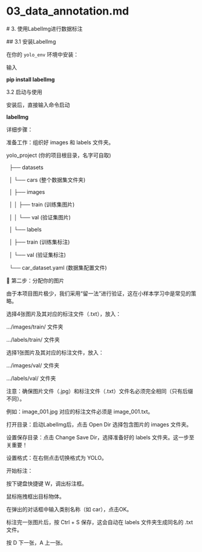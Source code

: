 # 03\_data\_annotation.md

\# 3. 使用LabelImg进行数据标注



\## 3.1 安装LabelImg



在你的 `yolo_env` 环境中安装：

输入

**pip install labelImg**



3.2 启动与使用



安装后，直接输入命令启动

**labelImg**



详细步骤：



准备工作：组织好 images 和 labels 文件夹。



yolo_project  (你的项目根目录，名字可自取)

            ├── datasets

            │   └── cars  (整个数据集文件夹)

            │       ├── images

            │       │   ├── train  (训练集图片)

            │       │   └── val    (验证集图片)

            │       └── labels

            │           ├── train  (训练集标注)

            │           └── val    (验证集标注)

            └── car_dataset.yaml  (数据集配置文件)

📝 第二步：分配你的图片

由于本项目图片极少，我们采用“留一法”进行验证，这在小样本学习中是常见的策略。



选择4张图片及其对应的标注文件（.txt），放入：



.../images/train/ 文件夹



.../labels/train/ 文件夹



选择1张图片及其对应的标注文件，放入：



.../images/val/ 文件夹



.../labels/val/ 文件夹



注意：确保图片文件（.jpg）和标注文件（.txt）文件名必须完全相同（只有后缀不同）。

例如：image_001.jpg 对应的标注文件必须是 image_001.txt。



打开目录：启动LabelImg后，点击 Open Dir 选择包含图片的 images 文件夹。



设置保存目录：点击 Change Save Dir，选择准备好的 labels 文件夹。这一步至关重要！



设置格式：在右侧点击切换格式为 YOLO。



开始标注：



按下键盘快捷键 W，调出标注框。



鼠标拖拽框出目标物体。



在弹出的对话框中输入类别名称（如 car），点击OK。



标注完一张图片后，按 Ctrl + S 保存，这会自动在 labels 文件夹生成同名的 .txt 文件。



按 D 下一张，A 上一张。

